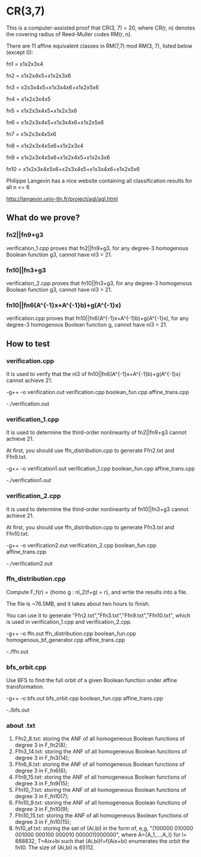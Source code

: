 # CR(3,7)

This is a computer-assisted proof that CR(3, 7) = 20, where CR(r, n) denotes the covering radius of Reed-Muller codes RM(r, n).

There are 11 affine equivalent classes in RM(7,7) mod RM(3, 7), listed below (except 0):

fn1 = x1x2x3x4

fn2 = x1x2x4x5+x1x2x3x6

fn3 = x2x3x4x5+x1x3x4x6+x1x2x5x6

fn4 = x1x2x3x4x5

fn5 = x1x2x3x4x5+x1x2x3x6

fn6 = x1x2x3x4x5+x1x3x4x6+x1x2x5x6

fn7 = x1x2x3x4x5x6

fn8 = x1x2x3x4x5x6+x1x2x3x4

fn9 = x1x2x3x4x5x6+x1x2x4x5+x1x2x3x6

fn10 = x1x2x3x4x5x6+x2x3x4x5+x1x3x4x6+x1x2x5x6

Philippe Langevin has a nice website containing all classification results for all n <= 6

http://langevin.univ-tln.fr/project/agl/agl.html

## What do we prove?

### fn2||fn9+g3 

verification_1.cpp proves that fn2||fn9+g3, for any degree-3 homogenous Boolean function g3, cannot have nl3 = 21.

### fn10||fn3+g3

verification_2.cpp proves that fn10||fn3+g3, for any degree-3 homogenous Boolean function g3, cannot have nl3 = 21.

### fn10||fn6(A^{-1}x+A^{-1}b)+g(A^{-1}x)

verification.cpp proves that fn10||fn6(A^{-1}x+A^{-1}b)+g(A^{-1}x), for any degree-3 homogenous Boolean function g, cannot have nl3 = 21.

## How to test

### verification.cpp 
It is used to verify that the nl3 of fn10||fn6(A^{-1}x+A^{-1}b)+g(A^{-1}x) cannot achieve 21.

-g++ -o verification.out verification.cpp boolean_fun.cpp affine_trans.cpp

-./verification.out

### verification_1.cpp 
It is used to determine the third-order nonlinearity of fn2||fn9+g3 cannot achieve 21.

At first, you should use ffn_distribution.cpp to generate Ffn2.txt and Ffn9.txt.

-g++ -o verification1.out verification_1.cpp boolean_fun.cpp affine_trans.cpp

-./verification1.out

### verification_2.cpp 
It is used to determine the third-order nonlinearity of fn10||fn3+g3 cannot achieve 21.

At first, you should use ffn_distribution.cpp to generate Ffn3.txt and Ffn10.txt.

-g++ -o verification2.out verification_2.cpp boolean_fun.cpp affine_trans.cpp

-./verification2.out

### ffn_distribution.cpp 
Compute F_f(r) = {homo g : nl_2(f+g) = r}, and wrtie the results into a file.

The file is ~76.5MB, and it takes about two hours to finish.

You can use it to generate "Ffn2.txt","Ffn3.txt","Ffn9.txt","Ffn10.txt", which is used in verification_1.cpp and verification_2.cpp.

-g++ -o ffn.out ffn_distribution.cpp boolean_fun.cpp homogenous_bf_generator.cpp affine_trans.cpp

-./ffn.out

### bfs_orbit.cpp

Use BFS to find the full orbit of a given Boolean function under affine transformation.

-g++ -o bfs.out bfs_orbit.cpp boolean_fun.cpp affine_trans.cpp

-./bfs.out


### about .txt

1. Ffn2_8.txt: storing the ANF of all homogeneous Boolean functions of degree 3 in F_fn2(8);
2. Ffn3_14.txt: storing the ANF of all homogeneous Boolean functions of degree 3 in F_fn3(14);
3. Ffn6_6.txt: storing the ANF of all homogeneous Boolean functions of degree 3 in F_fn6(6);
4. Ffn9_15.txt: storing the ANF of all homogeneous Boolean functions of degree 3 in F_fn9(15);
5. Ffn10_7.txt: storing the ANF of all homogeneous Boolean functions of degree 3 in F_fn10(7);
6. Ffn10_9.txt: storing the ANF of all homogeneous Boolean functions of degree 3 in F_fn10(9);
7. Ffn10_15.txt: storing the ANF of all homogeneous Boolean functions of degree 3 in F_fn10(15);
8. fn10_af.txt: storing the set of (Ai,bi) in the form of, e,g, "[100000 010000 001000 000100 000010 000001]000000", where A={A_1,...,A_l} for l= 888832, T=Aix+bi such that (Ai,bi)f=f(Aix+bi) enumerates the orbit the fn10.
The size of (Ai,bi) is 65112.





